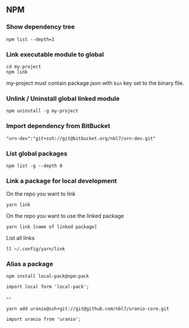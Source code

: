 ## NPM

### Show dependency tree

```
npm list --depth=1
```

### Link executable module to global

```
cd my-project
npm link
```
my-project must contain package.json with `bin` key set to the binary file.

### Unlink / Uninstall global linked module

```
npm uninstall -g my-project
```

### Import dependency from BitBucket

```
"urn-dev":"git+ssh://git@bitbucket.org/nbl7/urn-dev.git"
```

### List global packages

```
npm list -g --depth 0
```

### Link a package for local development

On the repo you want to link
```
yarn link
```

On the repo you want to use the linked package
```
yarn link [name of linked package]
```

List all links
```
ll ~/.config/yarn/link
```

### Alias a package

```
npm install local-pack@npm:pack
```
```
import local form 'local-pack';
```
--

```
yarn add uranio@ssh+git://git@github.com/nbl7/uranio-core.git
```
```
import uranio from 'uranio';
```

